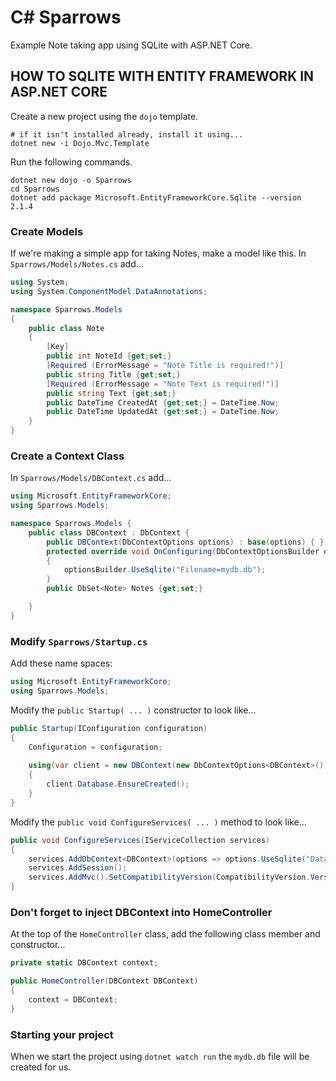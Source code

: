 # C# Sparrows

Example Note taking app using SQLite with ASP.NET Core.

## HOW TO SQLITE WITH ENTITY FRAMEWORK IN ASP.NET CORE 

Create a new project using the ```dojo``` template.

```shell
# if it isn't installed already, install it using...
dotnet new -i Dojo.Mvc.Template
```

Run the following commands.

```shell
dotnet new dojo -o Sparrows
cd Sparrows
dotnet add package Microsoft.EntityFrameworkCore.Sqlite --version 2.1.4
```

### Create Models

If we're making a simple app for taking Notes, make a model like this. In ```Sparrows/Models/Notes.cs``` add...

```CS
using System;
using System.ComponentModel.DataAnnotations;

namespace Sparrows.Models
{
    public class Note
    {
        [Key]
        public int NoteId {get;set;}
        [Required (ErrorMessage = "Note Title is required!")]
        public string Title {get;set;}
        [Required (ErrorMessage = "Note Text is required!")]
        public string Text {get;set;}
        public DateTime CreatedAt {get;set;} = DateTime.Now;
        public DateTime UpdatedAt {get;set;} = DateTime.Now;
    }
}
```

### Create a Context Class

In ```Sparrows/Models/DBContext.cs``` add...

```CS
using Microsoft.EntityFrameworkCore;
using Sparrows.Models;

namespace Sparrows.Models {
    public class DBContext : DbContext {
        public DBContext(DbContextOptions options) : base(options) { }
        protected override void OnConfiguring(DbContextOptionsBuilder optionsBuilder) 
        {
            optionsBuilder.UseSqlite("Filename=mydb.db");
        }
        public DbSet<Note> Notes {get;set;}

    }
}
```

### Modify ```Sparrows/Startup.cs```

Add these name spaces:

```CS
using Microsoft.EntityFrameworkCore;
using Sparrows.Models;
```

Modify the ```public Startup( ... )``` constructor to look like...

```CS
public Startup(IConfiguration configuration)
{
    Configuration = configuration;
            
    using(var client = new DBContext(new DbContextOptions<DBContext>()))
    {
        client.Database.EnsureCreated();
    }
}
```

Modify the ```public void ConfigureServices( ... )``` method to look like...

```CS
public void ConfigureServices(IServiceCollection services)
{
    services.AddDbContext<DBContext>(options => options.UseSqlite("Data Source=mydb.db"));
    services.AddSession();            
    services.AddMvc().SetCompatibilityVersion(CompatibilityVersion.Version_2_1);
}
```

### Don't forget to inject DBContext into HomeController

At the top of the ```HomeController``` class, add the following class member and constructor...

```CS
private static DBContext context;

public HomeController(DBContext DBContext)
{
    context = DBContext;
}
```

### Starting your project

When we start the project using ```dotnet watch run``` the ```mydb.db``` file will be created for us. 
